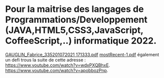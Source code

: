 # Pour la maitrise des langages de Programmations/Developpement (JAVA,HTML5,CSS3,JavaScript, CoffeeScript,..) informatique 2022.
[GAUGLIN_Fabrice_335201072021 171333.pdf](https://github.com/fabricegauglin/enplois/files/9276912/GAUGLIN_Fabrice_335201072021.171333.pdf)
[mostRecent-1.pdf](https://github.com/fabricegauglin/enplois/files/9276914/mostRecent-1.pdf)
  également un defi trous la suite de cette adresse :  
https://www.youtube.com/watch?v=wdxPXQBhxE.
https://www.youtube.com/watch?v=apobbozPnp.

